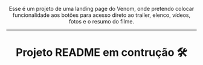 <p align="center">Esse é um projeto de uma landing page do Venom, onde pretendo colocar funcionalidade aos botões para acesso direto ao trailer, elenco, vídeos, fotos e o resumo do filme.</p>

---

<h1 align="center">
 Projeto README em contrução 🛠